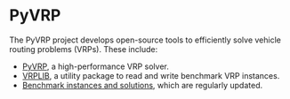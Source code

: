 # PyVRP

The PyVRP project develops open-source tools to efficiently solve vehicle routing problems (VRPs).
These include:
- [PyVRP](https://github.com/PyVRP/PyVRP), a high-performance VRP solver.
- [VRPLIB](https://github.com/PyVRP/VRPLIB), a utility package to read and write benchmark VRP instances.
- [Benchmark instances and solutions](https://github.com/PyVRP/Instances), which are regularly updated.
